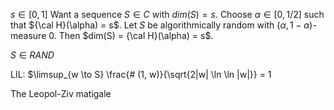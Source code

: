 $s \in [0,1]$
Want a sequence $S \in C$ with $dim(S) = s$. Choose $\alpha \in [0, 1/2]$ such that ${\cal H}(\alpha) = s$. Let $S$ be algorithmically random with $(\alpha, 1-\alpha)$-measure 0. Then $dim(S) = {\cal H}(\alpha) = s$.

$S \in RAND$

LIL: $\limsup\_{w \to S} \frac{\# (1, w)}{\sqrt{2|w| \ln \ln |w|}} = 1

The Leopol-Ziv matigale
